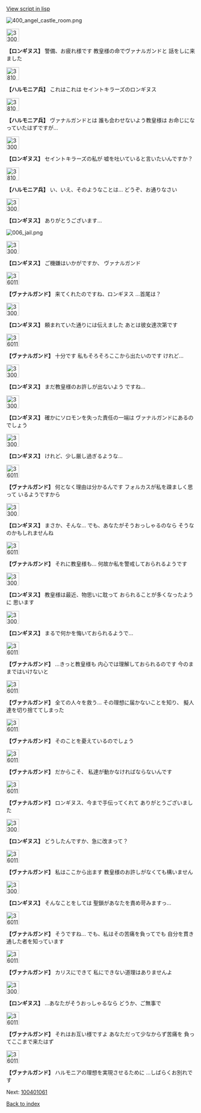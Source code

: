 [View script in lisp](../scripts/100401050.txt)

![400_angel_castle_room.png](../images/backgrounds/400_angel_castle_room.png)

<img src="../images/units/3300111.png" alt="3300111.png" height="34"/>

**【ロンギヌス】**
警備、お疲れ様です
教皇様の命でヴァナルガンドと
話をしに来ました

<img src="../images/units/3810001.png" alt="3810001.png" height="34"/>

**【ハルモニア兵】**
これはこれは
セイントキラーズのロンギヌス

<img src="../images/units/3810001.png" alt="3810001.png" height="34"/>

**【ハルモニア兵】**
ヴァナルガンドとは
誰も会わせないよう教皇様は
お命じになっていたはずですが…

<img src="../images/units/3300111.png" alt="3300111.png" height="34"/>

**【ロンギヌス】**
セイントキラーズの私が
嘘を吐いていると言いたいんですか？

<img src="../images/units/3810001.png" alt="3810001.png" height="34"/>

**【ハルモニア兵】**
い、いえ、そのようなことは…
どうぞ、お通りなさい

<img src="../images/units/3300111.png" alt="3300111.png" height="34"/>

**【ロンギヌス】**
ありがとうございます…

![006_jail.png](../images/backgrounds/006_jail.png)

<img src="../images/units/3300111.png" alt="3300111.png" height="34"/>

**【ロンギヌス】**
ご機嫌はいかがですか、
ヴァナルガンド

<img src="../images/units/3601111.png" alt="3601111.png" height="34"/>

**【ヴァナルガンド】**
来てくれたのですね、ロンギヌス
…首尾は？

<img src="../images/units/3300111.png" alt="3300111.png" height="34"/>

**【ロンギヌス】**
頼まれていた通りには伝えました
あとは彼女達次第です

<img src="../images/units/3601111.png" alt="3601111.png" height="34"/>

**【ヴァナルガンド】**
十分です
私もそろそろここから出たいのです
けれど…

<img src="../images/units/3300111.png" alt="3300111.png" height="34"/>

**【ロンギヌス】**
まだ教皇様のお許しが出ないよう
ですね…

<img src="../images/units/3300111.png" alt="3300111.png" height="34"/>

**【ロンギヌス】**
確かにソロモンを失った責任の一端は
ヴァナルガンドにあるのでしょう

<img src="../images/units/3300111.png" alt="3300111.png" height="34"/>

**【ロンギヌス】**
けれど、少し厳し過ぎるような…

<img src="../images/units/3601111.png" alt="3601111.png" height="34"/>

**【ヴァナルガンド】**
何となく理由は分かるんです
フォルカスが私を疎ましく思って
いるようですから

<img src="../images/units/3300111.png" alt="3300111.png" height="34"/>

**【ロンギヌス】**
まさか、そんな…
でも、あなたがそうおっしゃるのなら
そうなのかもしれませんね

<img src="../images/units/3601111.png" alt="3601111.png" height="34"/>

**【ヴァナルガンド】**
それに教皇様も…
何故か私を警戒しておられるようです

<img src="../images/units/3300111.png" alt="3300111.png" height="34"/>

**【ロンギヌス】**
教皇様は最近、物思いに耽って
おられることが多くなったように
思います

<img src="../images/units/3300111.png" alt="3300111.png" height="34"/>

**【ロンギヌス】**
まるで何かを悔いておられるようで…

<img src="../images/units/3601111.png" alt="3601111.png" height="34"/>

**【ヴァナルガンド】**
…きっと教皇様も
内心では理解しておられるのです
今のままではいけないと

<img src="../images/units/3601111.png" alt="3601111.png" height="34"/>

**【ヴァナルガンド】**
全ての人々を救う…
その理想に届かないことを知り、
擬人達を切り捨ててしまった

<img src="../images/units/3601111.png" alt="3601111.png" height="34"/>

**【ヴァナルガンド】**
そのことを憂えているのでしょう

<img src="../images/units/3601111.png" alt="3601111.png" height="34"/>

**【ヴァナルガンド】**
だからこそ、
私達が動かなければならないんです

<img src="../images/units/3601111.png" alt="3601111.png" height="34"/>

**【ヴァナルガンド】**
ロンギヌス、今まで手伝ってくれて
ありがとうございました

<img src="../images/units/3300111.png" alt="3300111.png" height="34"/>

**【ロンギヌス】**
どうしたんですか、急に改まって？

<img src="../images/units/3601111.png" alt="3601111.png" height="34"/>

**【ヴァナルガンド】**
私はここから出ます
教皇様のお許しがなくても構いません

<img src="../images/units/3300111.png" alt="3300111.png" height="34"/>

**【ロンギヌス】**
そんなことをしては
聖鎖があなたを責め苛みますっ…

<img src="../images/units/3601111.png" alt="3601111.png" height="34"/>

**【ヴァナルガンド】**
そうですね…
でも、私はその苦痛を負ってでも
自分を貫き通した者を知っています

<img src="../images/units/3601111.png" alt="3601111.png" height="34"/>

**【ヴァナルガンド】**
カリスにできて
私にできない道理はありませんよ

<img src="../images/units/3300111.png" alt="3300111.png" height="34"/>

**【ロンギヌス】**
…あなたがそうおっしゃるなら
どうか、ご無事で

<img src="../images/units/3601111.png" alt="3601111.png" height="34"/>

**【ヴァナルガンド】**
それはお互い様ですよ
あなただって少なからず苦痛を
負ってここまで来たはず

<img src="../images/units/3601111.png" alt="3601111.png" height="34"/>

**【ヴァナルガンド】**
ハルモニアの理想を実現させるために
…しばらくお別れです


Next: [100401061](100401061.md)

[Back to index](index.md)
